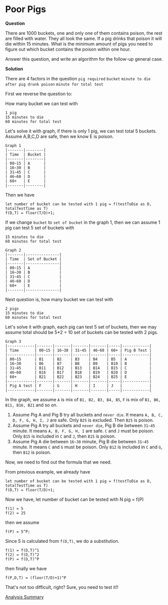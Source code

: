 # Poor Pigs

<strong>Question</strong>

There are 1000 buckets, one and only one of them contains poison, the rest are filled with water. They all look the same. If a pig drinks that poison it will die within 15 minutes. What is the minimum amount of pigs you need to figure out which bucket contains the poison within one hour.

Answer this question, and write an algorithm for the follow-up general case.

<strong>Solution</strong>

There are 4 factors in the question `pig required` `bucket` `minute to die after pig drunk poison` `minute for total test`

First we reverse the question to:

How many bucket we can test with

	1 pig
	15 minutes to die
	60 minutes for total test

Let's solve it with graph, if there is only 1 pig, we can test total 5 buckets.
Assume A,B,C,D are safe, then we know E is poison.

	Graph 1
	|-------|--------|
	| Time  | Bucket |
	|-------|--------|
	| 00~15 | A      |
	| 16~30 | B      |
	| 31~45 | C      |
	| 46~60 | D      |
	| 60+   | E      |
	|-------|--------|
	
Then we have

	let number of bucket can be tested with 1 pig = f(testToDie as D, totalTestTime as T)
	f(D,T) = floor(T/D)+1;

If we change `bucket` to `set of bucket` in the graph 1, then we can assume 1 pig can test 5 set of buckets with

	15 minutes to die
	60 minutes for total test

	Graph 2
	|-------|---------------|
	| Time  | Set of Bucket |
	|-------|---------------|
	| 00~15 | A             |
	| 16~30 | B             |
	| 31~45 | C             |
	| 46~60 | D             |
	| 60+   | E             |
	|-------|---------------|

Next question is, how many bucket we can test with
	
	2 pigs
	15 minutes to die
	60 minutes for total test
	
Let's solve it with graph, each pig can test 5 set of buckets, then we may assume total should be 5*2 = 10 set of buckets can be tested with 2 pigs.

	Graph 3
	|------------|-------|-------|-------|-------|-----|------------|
	| Time       | 00~15 | 16~30 | 31~45 | 46~60 | 60+ | Pig B Test |
	|------------|-------|-------|-------|-------|-----|------------|
	| 00~15      | B1    | B2    | B3    | B4    | B5  | A          |
	| 16~30      | B6    | B7    | B8    | B9    | B10 | B          |
	| 31~45      | B11   | B12   | B13   | B14   | B15 | C          |
	| 46~60      | B16   | B17   | B18   | B19   | B20 | D          |
	| 60+        | B21   | B22   | B23   | B24   | B25 | E          |
	|------------|-------|-------|-------|-------|-----|------------|
	| Pig A test | F     | G     | H     | I     | J   |            |
	|------------|-------|-------|-------|-------|-----|------------|

In the graph, we assume `A` is mix of `B1, B2, B3, B4, B5`, `F` is mix of `B1, B6, B11, B16, B21` and so on.

1. Assume Pig A and Pig B try all buckets and `never die`. It means `A, B, C, D, F, G, H, I, J` are safe. Only `B25` is excluded. Then `B25` is poison.
2. Assume Pig A try all buckets and `never die`, Pig B die between `31~45` minute. It means `A, B, F, G, H, I` are safe. `C` and `J` must be poison. Only `B15` is included in `C` and `J`, then `B15` is poison.
3. Assume Pig A die between `16~30` minute, Pig B die between `31~45` minute. It means `C` and `G` must be poison. Only `B12` is included in `C` and `G`, then `B12` is poison.

Now, we need to find out the formula that we need.

From previous example, we already have

	let number of bucket can be tested with 1 pig = f(testToDie as D, totalTestTime as T)
	f(D,T) = floor(T/D)+1;
	
Now we have, let number of bucket can be tested with N pig = f(P)

	f(1) = 5
	f(2) = 25
	
then we assume

	f(P) = 5^P;

Since 5 is calculated from `f(D,T)`, we do a substitution.

	f(1) = f(D,T)^1
	f(2) = f(D,T)^2 
	f(P) = f(D,T)^P
	
then finally we have
	
	f(P,D,T) = (floor(T/D)+1)^P
	
That's not too difficult, right? Sure, you need to test it!!
	
[Analysis Summary](https://github.com/RaysonYeungHK/problem_solving/tree/master/LeetCode/src/com/codepicker/exercise/poorpigs/test_results.jpg)